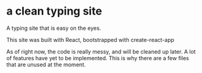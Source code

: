 # a clean typing site

A typing site that is easy on the eyes.

This site was built with React, bootstrapped with create-react-app

As of right now, the code is really messy, and will be cleaned up later.
A lot of features have yet to be implemented.
This is why there are a few files that are unused at the moment.
